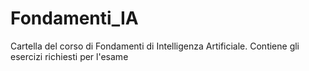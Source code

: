 # Fondamenti_IA

Cartella del corso di Fondamenti di Intelligenza Artificiale. Contiene gli esercizi richiesti per l'esame
